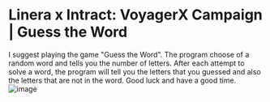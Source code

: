 # Linera x Intract: VoyagerX Campaign | Guess the Word

I suggest playing the game "Guess the Word". 
The program choose of a random word and tells you the number of letters. After each attempt to solve a word, the program will tell you the letters that you guessed and also the letters that are not in the word. Good luck and have a good time.
![image](https://github.com/user-attachments/assets/a82bca0c-acd2-4d74-aec6-89ff8cfebff1)
